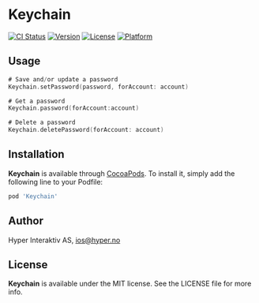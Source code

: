 # Keychain

[![CI Status](http://img.shields.io/travis/hyperoslo/Keychain.svg?style=flat)](https://travis-ci.org/hyperoslo/Keychain)
[![Version](https://img.shields.io/cocoapods/v/Keychain.svg?style=flat)](http://cocoadocs.org/docsets/Keychain)
[![License](https://img.shields.io/cocoapods/l/Keychain.svg?style=flat)](http://cocoadocs.org/docsets/Keychain)
[![Platform](https://img.shields.io/cocoapods/p/Keychain.svg?style=flat)](http://cocoadocs.org/docsets/Keychain)

## Usage

```swift
# Save and/or update a password
Keychain.setPassword(password, forAccount: account)

# Get a password
Keychain.password(forAccount:account)

# Delete a password
Keychain.deletePassword(forAccount: account)
```

## Installation

**Keychain** is available through [CocoaPods](http://cocoapods.org). To install
it, simply add the following line to your Podfile:

```ruby
pod 'Keychain'
```

## Author

Hyper Interaktiv AS, ios@hyper.no

## License

**Keychain** is available under the MIT license. See the LICENSE file for more info.
